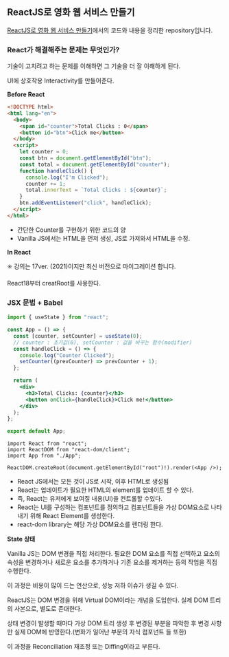 ## ReactJS로 영화 웹 서비스 만들기

[ReactJS로 영화 웹 서비스 만들기](https://nomadcoders.co/react-for-beginners?utm_medium=website&utm_source=webpage&utm_campaign=roadmap)에서의 코드와 내용을 정리한 repository입니다.

### React가 해결해주는 문제는 무엇인가?

기술이 고치려고 하는 문제를 이해하면 그 기술을 더 잘 이해하게 된다.

UI에 상호작용 Interactivity를 만들어준다.

**Before React**

```html
<!DOCTYPE html>
<html lang="en">
  <body>
    <span id="counter">Total Clicks : 0</span>
    <button id="btn">Click me</button>
  </body>
  <script>
    let counter = 0;
    const btn = document.getElementById("btn");
    const total = document.getElementById("counter");
    function handleClick() {
      console.log("I'm Clicked");
      counter += 1;
      total.innerText = `Total Clicks : ${counter}`;
    }
    btn.addEventListener("click", handleClick);
  </script>
</html>
```

- 간단한 Counter를 구현하기 위한 코드의 양
- Vanilla JS에서는 HTML을 먼저 생성, JS로 가져와서 HTML을 수정.

**In React**

✳️ 강의는 17ver. (2021)이지만 최신 버전으로 마이그레이션 합니다.

React18부터 creatRoot를 사용한다.

### JSX 문법 + Babel

```jsx
import { useState } from "react";

const App = () => {
  const [counter, setCounter] = useState(0);
  // counter : 초기값(0), setCounter : 값을 바꾸는 함수(modifier)
  const handleClick = () => {
    console.log("Counter Clicked");
    setCounter((prevCounter) => prevCounter + 1);
  };

  return (
    <div>
      <h3>Total Clicks: {counter}</h3>
      <button onClick={handleClick}>Click me!</button>
    </div>
  );
};

export default App;
```

```tsx
import React from "react";
import ReactDOM from "react-dom/client";
import App from "./App";

ReactDOM.createRoot(document.getElementById("root")!).render(<App />);
```

- React JS에서는 모든 것이 JS로 시작, 이후 HTML로 생성됨
- React는 업데이트가 필요한 HTML의 element를 업데이트 할 수 있다.
- 즉, React는 유저에게 보여질 내용(UI)을 컨트롤할 수있다.
- React는 UI를 구성하는 컴포넌트를 정의하고 컴포넌트들을 가상 DOM요소로 나타내기 위해 React Element를 생성한다.
- react-dom library는 해당 가상 DOM요소를 렌더링 한다.

**State 상태**

Vanilla JS는 DOM 변경을 직접 처리한다. 필요한 DOM 요소를 직접 선택하고 요소의 속성을 변경하거나 새로운 요소를 추가하거나 기존 요소를 제거하는 등의 작업을 직접 수행한다.

이 과정은 비용이 많이 드는 연산으로, 성능 저하 이슈가 생길 수 있다.

ReactJS는 DOM 변경을 위해 Virtual DOM이라는 개념을 도입한다. 실제 DOM 트리의 사본으로, 별도로 존대한다.

상태 변경이 발생할 때마다 가상 DOM 트리 생성 후 변경된 부분을 파악한 후 변경 사항만 실제 DOM에 반영한다.(변화가 일어난 부분의 자식 컴포넌트 들 또한)

이 과정을 Reconciliation 재조정 또는 Diffing이라고 부른다.
